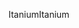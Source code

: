 <span data-ttu-id="fc473-101">Itanium</span><span class="sxs-lookup"><span data-stu-id="fc473-101">Itanium</span></span>